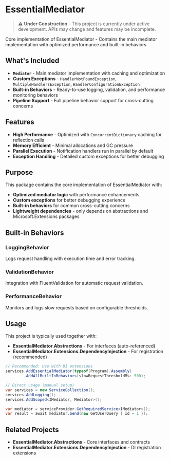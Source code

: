 # EssentialMediator

> ⚠️ **Under Construction** - This project is currently under active development. APIs may change and features may be incomplete.

Core implementation of EssentialMediator - Contains the main mediator implementation with optimized performance and built-in behaviors.

## What's Included

- **`Mediator`** - Main mediator implementation with caching and optimization
- **Custom Exceptions** - `HandlerNotFoundException`, `MultipleHandlersException`, `HandlerConfigurationException`
- **Built-in Behaviors** - Ready-to-use logging, validation, and performance monitoring behaviors
- **Pipeline Support** - Full pipeline behavior support for cross-cutting concerns

## Features

- **High Performance** - Optimized with `ConcurrentDictionary` caching for reflection calls
- **Memory Efficient** - Minimal allocations and GC pressure
- **Parallel Execution** - Notification handlers run in parallel by default
- **Exception Handling** - Detailed custom exceptions for better debugging

## Purpose

This package contains the core implementation of EssentialMediator with:

- **Optimized mediator logic** with performance enhancements
- **Custom exceptions** for better debugging experience
- **Built-in behaviors** for common cross-cutting concerns
- **Lightweight dependencies** - only depends on abstractions and Microsoft.Extensions packages

## Built-in Behaviors

### LoggingBehavior
Logs request handling with execution time and error tracking.

### ValidationBehavior  
Integration with FluentValidation for automatic request validation.

### PerformanceBehavior
Monitors and logs slow requests based on configurable thresholds.

## Usage

This project is typically used together with:

- **EssentialMediator.Abstractions** - For interfaces (auto-referenced)
- **EssentialMediator.Extensions.DependencyInjection** - For registration (recommended)

```csharp
// Recommended: Use with DI extensions
services.AddEssentialMediator(typeof(Program).Assembly)
        .AddAllBuiltInBehaviors(slowRequestThresholdMs: 500);

// Direct usage (manual setup)
var services = new ServiceCollection();
services.AddLogging();
services.AddScoped<IMediator, Mediator>();

var mediator = serviceProvider.GetRequiredService<IMediator>();
var result = await mediator.Send(new GetUserQuery { Id = 1 });
```

## Related Projects

- **EssentialMediator.Abstractions** - Core interfaces and contracts
- **EssentialMediator.Extensions.DependencyInjection** - DI registration extensions
